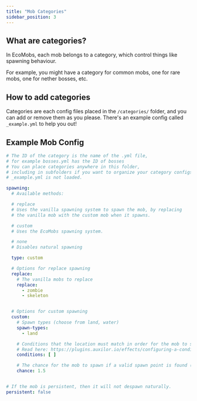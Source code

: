```yaml
---
title: "Mob Categories"
sidebar_position: 3
---
```


## What are categories?

In EcoMobs, each mob belongs to a category, which control things like spawning behaviour.

For example, you might have a category for common mobs, one for rare mobs, one for nether bosses,
etc.

## How to add categories
Categories are each config files placed in the `/categories/` folder, and you can add or remove them as you please. There's an example config called `_example.yml` to help you out!

## Example Mob Config

```yaml
# The ID of the category is the name of the .yml file,
# for example bosses.yml has the ID of bosses
# You can place categories anywhere in this folder,
# including in subfolders if you want to organize your category configs
# _example.yml is not loaded.

spawning:
  # Available methods:

  # replace
  # Uses the vanilla spawning system to spawn the mob, by replacing
  # the vanilla mob with the custom mob when it spawns.

  # custom
  # Uses the EcoMobs spawning system.

  # none
  # Disables natural spawning

  type: custom

  # Options for replace spawning
  replace:
    # The vanilla mobs to replace
    replace:
      - zombie
      - skeleton


  # Options for custom spawning
  custom:
    # Spawn types (choose from land, water)
    spawn-types:
      - land

    # Conditions that the location must match in order for the mob to spawn
    # Read here: https://plugins.auxilor.io/effects/configuring-a-condition
    conditions: [ ]

    # The chance for the mob to spawn if a valid spawn point is found (as a percentage)
    chance: 1.5


# If the mob is persistent, then it will not despawn naturally.
persistent: false

```
